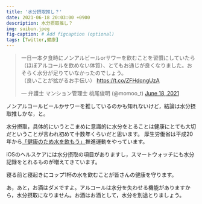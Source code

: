 ```yaml
---
title: '水分摂取推し？'
date: 2021-06-18 20:03:00 +0900
description: 水分摂取推し？
img: suibun.jpeg
fig-caption: # Add figcaption (optional)
tags: [Twitter,健康]
---
```


<blockquote class="twitter-tweet"><p lang="ja" dir="ltr">一日一本夕食時にノンアルビールorサワーを飲むことを習慣にしていたら（ほぼアルコールを飲めない体質）、とてもお通じが良くなりました。おそらく水分が足りていなかったのでしょう。<br>（良いことが拡がるお手伝い） <a href="https://t.co/ZFHdqngUzA">https://t.co/ZFHdqngUzA</a></p>&mdash; 弁護士 マンション管理士 桃尾俊明 (@momoo_t) <a href="https://twitter.com/momoo_t/status/1405843659560407044?ref_src=twsrc%5Etfw">June 18, 2021</a></blockquote> 

ノンアルコールビールかサワーを推しているのかも知れないけど，結論は水分摂取推しかな，と。

水分摂取，具体的にいうとこまめに意識的に水分をとることは健康にとても大切だということが言われ初めて十数年くらいだと思います。
厚生労働省は平成20年から[「健康のため水を飲もう」]( https://www.mhlw.go.jp/stf/seisakunitsuite/bunya/topics/bukyoku/kenkou/suido/nomou/index.html )推進運動をやっています。

iOSのヘルスケアには水分摂取の項目がありますし，スマートウォッチにも水分記録をとれるものが増えてきています。

寝る前と寝起きにコップ1杯の水を飲むことが皆さんの健康を守ります。

あ，あと，お酒はダメですよ。アルコールは水分を失わせる機能がありますから，水分摂取になりません。お酒はお酒として，水分を別途とりましょう。